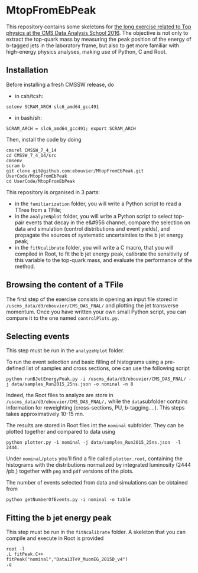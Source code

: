 # MtopFromEbPeak
This repository contains some skeletons for [the long exercise related to Top physics at the CMS Data Analysis School 2016](https://twiki.cern.ch/twiki/bin/view/CMS/SWGuideCMSDataAnalysisSchool2016TopExercise).
The objective is not only to extract the top-quark mass by measuring the peak position of the energy of b-tagged jets in the laboratory frame, but also to get more familiar with high-energy physics analyses, making use of Python, C and Root. 

## Installation

Before installing a fresh CMSSW release, do
   * in csh/tcsh:
```
setenv SCRAM_ARCH slc6_amd64_gcc491
```
   * in bash/sh:
```
SCRAM_ARCH = slc6_amd64_gcc491; export SCRAM_ARCH
```
Then, install the code by doing
```
cmsrel CMSSW_7_4_14
cd CMSSW_7_4_14/src
cmsenv
scram b
git clone git@github.com:ebouvier/MtopFromEbPeak.git UserCode/MtopFromEbPeak
cd UserCode/MtopFromEbPeak
```

This repository is organised in 3 parts:
   * in the `familiarization` folder, you will write a Python script to read a TTree from a TFile;
   * in the `analyzeNplot` folder, you will write a Python script to select top-pair events that decay in the e&#956 channel, compare the selection on data and simulation (control distributions and event yields), and propagate the sources of systematic uncertainties to the b jet energy peak;
   * in the `fitNcalibrate` folder, you will write a C macro, that you will compiled in Root, to fit the b jet energy peak, calibrate the sensitivity of this variable to the top-quark mass, and evaluate the performance of the method.

## Browsing the content of a TFile

The first step of the exercise consists in opening an input file stored in `/uscms_data/d3/ebouvier/CMS_DAS_FNAL/` and plotting the jet transverse momentum. Once you have written your own small Python script, you can compare it to the one named `controlPlots.py`. 

## Selecting events

This step must be run in the `analyzeNplot` folder. 

To run the event selection and basic filling of histograms using a pre-defined list of samples and cross sections, one can use the following script 
```
python runBJetEnergyPeak.py -i /uscms_data/d3/ebouvier/CMS_DAS_FNAL/ -j data/samples_Run2015_25ns.json -o nominal -n 8
```
Indeed, the Root files to analyze are store in `/uscms_data/d3/ebouvier/CMS_DAS_FNAL/,` while the `data`subfolder contains information for reweighting (cross-sections, PU, b-tagging....). This steps takes approximatively 10-15 mn.

The results are stored in Root files int the `nominal` subfolder. They can be plotted together and compared to data using
```
python plotter.py -i nominal -j data/samples_Run2015_25ns.json  -l 2444.
```
Under `nominal/plots` you'll find a file called `plotter.root`, containing the histograms with the distributions
normalized by integrated luminosity (2444 /pb,) together with `png` and `pdf` versions of the plots.

The number of events selected from data and simulations can be obtained from
```
python getNumberOfEvents.py -i nominal -o table
```

## Fitting the b jet energy peak

This step must be run in the `fitNcalibrate` folder. A skeleton that you can compile and execute in Root is provided
```
root -l
.L fitPeak.C++
fitPeak("nominal","Data13TeV_MuonEG_2015D_v4")
.q
```

